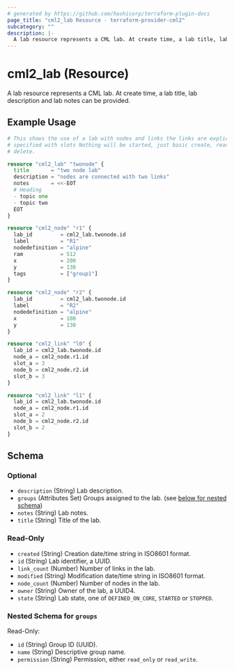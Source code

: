 ```yaml
---
# generated by https://github.com/hashicorp/terraform-plugin-docs
page_title: "cml2_lab Resource - terraform-provider-cml2"
subcategory: ""
description: |-
  A lab resource represents a CML lab. At create time, a lab title, lab description and lab notes can be provided.
---
```


# cml2_lab (Resource)

A lab resource represents a CML lab. At create time, a lab title, lab description and lab notes can be provided.

## Example Usage

```terraform
# This shows the use of a lab with nodes and links the links are explicitly
# specified with slots Nothing will be started, just basic create, read update /
# delete.

resource "cml2_lab" "twonode" {
  title       = "two node lab"
  description = "nodes are connected with two links"
  notes       = <<-EOT
  # Heading
  - topic one
  - topic two
  EOT
}

resource "cml2_node" "r1" {
  lab_id         = cml2_lab.twonode.id
  label          = "R1"
  nodedefinition = "alpine"
  ram            = 512
  x              = 200
  y              = 130
  tags           = ["group1"]
}

resource "cml2_node" "r2" {
  lab_id         = cml2_lab.twonode.id
  label          = "R2"
  nodedefinition = "alpine"
  x              = 100
  y              = 130
}

resource "cml2_link" "l0" {
  lab_id = cml2_lab.twonode.id
  node_a = cml2_node.r1.id
  slot_a = 3
  node_b = cml2_node.r2.id
  slot_b = 3
}

resource "cml2_link" "l1" {
  lab_id = cml2_lab.twonode.id
  node_a = cml2_node.r1.id
  slot_a = 2
  node_b = cml2_node.r2.id
  slot_b = 2
}
```

<!-- schema generated by tfplugindocs -->
## Schema

### Optional

- `description` (String) Lab description.
- `groups` (Attributes Set) Groups assigned to the lab. (see [below for nested schema](#nestedatt--groups))
- `notes` (String) Lab notes.
- `title` (String) Title of the lab.

### Read-Only

- `created` (String) Creation date/time string in ISO8601 format.
- `id` (String) Lab identifier, a UUID.
- `link_count` (Number) Number of links in the lab.
- `modified` (String) Modification date/time string in ISO8601 format.
- `node_count` (Number) Number of nodes in the lab.
- `owner` (String) Owner of the lab, a UUID4.
- `state` (String) Lab state, one of `DEFINED_ON_CORE`, `STARTED` or `STOPPED`.

<a id="nestedatt--groups"></a>
### Nested Schema for `groups`

Read-Only:

- `id` (String) Group ID (UUID).
- `name` (String) Descriptive group name.
- `permission` (String) Permission, either `read_only` or `read_write`.


